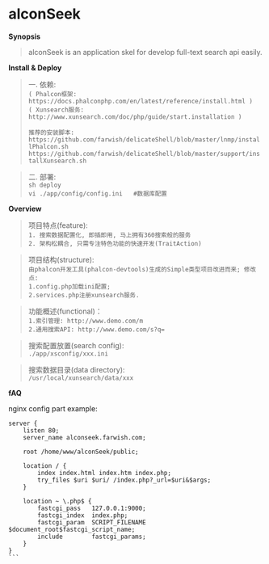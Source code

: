 # alconSeek



**Synopsis**

> alconSeek is an application skel for develop full-text search api easily.

**Install & Deploy**

> 一. 依赖:   
> `( Phalcon框架: https://docs.phalconphp.com/en/latest/reference/install.html )`   
> `( Xunsearch服务: http://www.xunsearch.com/doc/php/guide/start.installation )`
>
> `推荐的安装脚本:`  
> `https://github.com/farwish/delicateShell/blob/master/lnmp/installPhalcon.sh`  
> `https://github.com/farwish/delicateShell/blob/master/support/installXunsearch.sh`  

> 二. 部署:   
> `sh deploy`  
> `vi ./app/config/config.ini   #数据库配置`  

**Overview**  

> 项目特点(feature):  
`1. 搜索数据配置化, 即插即用, 马上拥有360搜索般的服务`  
`2. 架构松耦合, 只需专注特色功能的快速开发(TraitAction)`  

> 项目结构(structure):  
`由phalcon开发工具(phalcon-devtools)生成的Simple类型项目改进而来; 修改点:`    
`1.config.php加载ini配置;`  
`2.services.php注册xunsearch服务.`  

> 功能概述(functional)：  
`1.索引管理: http://www.demo.com/m`  
`2.通用搜索API: http://www.demo.com/s?q=`  

> 搜索配置放置(search config):  
`./app/xsconfig/xxx.ini`  

> 搜索数据目录(data directory):  
`/usr/local/xunsearch/data/xxx`  

**fAQ**

nginx config part example:  
````shell
server {
    listen 80; 
    server_name alconseek.farwish.com;

    root /home/www/alconSeek/public;

    location / { 
        index index.html index.htm index.php;
        try_files $uri $uri/ /index.php?_url=$uri&$args;
    }   

    location ~ \.php$ {
        fastcgi_pass   127.0.0.1:9000;
        fastcgi_index  index.php;
        fastcgi_param  SCRIPT_FILENAME  $document_root$fastcgi_script_name;
        include        fastcgi_params;
    }
}
```
